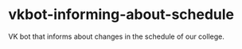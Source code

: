 # vkbot-informing-about-schedule

VK bot that informs about changes in the schedule of our college.
